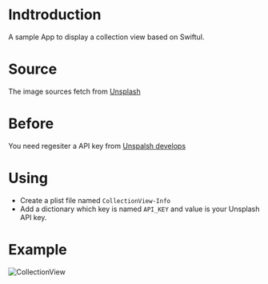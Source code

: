 # Indtroduction

A sample App to display a collection view based on SwiftuI.

# Source

The image sources fetch from [Unsplash](https://unsplash.com)

# Before 

You need regesiter a API key from [Unspalsh develops](https://unsplash.com/developers)

# Using

- Create a plist file named `CollectionView-Info`
- Add a dictionary which key is named `API_KEY` and value is your Unsplash API key.

# Example

![CollectionView](https://github.com/SeikoLai/CollectionView/assets/1495824/62fd2488-3844-4abe-949b-b5a087e43e2d)
